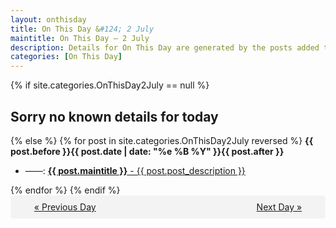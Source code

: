 ```yaml
---
layout: onthisday
title: On This Day &#124; 2 July
maintitle: On This Day — 2 July
description: Details for On This Day are generated by the posts added to the website so the content is subject to changes/updates over time.
categories: [On This Day]
---
```


{% if site.categories.OnThisDay2July == null %}
<h2>Sorry no known details for today</h2>
{% else %}
{% for post in site.categories.OnThisDay2July reversed %}
<strong>{{ post.before }}{{ post.date | date: "%e %B %Y" }}{{ post.after }}</strong>
<ul>
<li> ——: <a class="{{ post.class }}" href="{{ post.url }}"><strong>{{ post.maintitle }}</strong> - {{ post.post_description }}</a></li>
</ul>
{% endfor %}
{% endif %}
<br />
<div style="background-color: #f3f3f3; padding: 10px; border-radius: 5px; text-align: center; display: flex; justify-content: space-evenly;">
<a href="/onthisday/07/07-01">« Previous Day</a>
<span style="visibility:hidden;">[ Visit Leap Year February 29 ]</span>
<a href="/onthisday/07/07-03">Next Day »</a>
</div>
